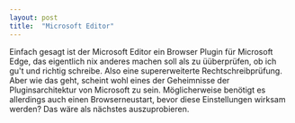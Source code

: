 ```yaml
---
layout: post
title:  "Microsoft Editor"
---
```

Einfach gesagt ist der Microsoft Editor ein Browser Plugin für Microsoft Edge, das eigentlich nix anderes machen soll als zu üüberprüfen, ob ich gu't und richtig schreibe.
Also eine supererweiterte Rechtschreibprüfung.
Aber wie das geht, scheint wohl eines der Geheimnisse der Pluginsarchitektur von Microsoft zu sein.
Möglicherweise benötigt es allerdings auch einen Browserneustart, bevor diese Einstellungen wirksam werden?
Das wäre als nächstes auszuprobieren.
